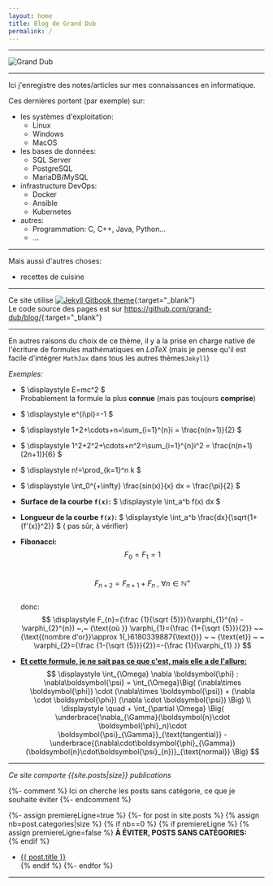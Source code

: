 ```yaml
---
layout: home
title: Blog de Grand Dub
permalink: /
---
```


---

![Grand Dub]({{site.baseurl}}/assets/images/gd-logo-fontmeme-com.png#center)

---

Ici j'enregistre des notes/articles sur mes connaissances en informatique.  

Ces dernières portent (par exemple) sur:
- les systèmes d'exploitation:
  - Linux
  - Windows
  - MacOS
- les bases de données:
  - SQL Server
  - PostgreSQL
  - MariaDB/MySQL
- infrastructure DevOps:
  - Docker
  - Ansible
  - Kubernetes
- autres:
  - Programmation: C, C++, Java, Python...
  - ...


---

Mais aussi d'autres choses:
- recettes de cuisine

---
Ce site utilise [![Jekyll Gitbook theme](https://img.shields.io/badge/featured%20on-JekyllThemes-red.svg)](https://github.com/sighingnow/jekyll-gitbook){:target="_blank"}  
Le code source des pages est sur <https://github.com/grand-dub/blog/>{:target="_blank"} 

---

En autres raisons du choix de ce thème, il y a la prise en charge native de l'écriture de formules mathématiques en *LaTeX* (mais je pense qu'il est facile d'intégrer `MathJax` dans tous les autres thèmes`Jekyll`)   

*Exemples:*
- $ \displaystyle E=mc^2 $  
  Probablement la formule la plus **connue** (mais pas toujours **comprise**)  
- $ \displaystyle e^{i\pi}=-1 $
- $ \displaystyle 1+2+\cdots+n=\sum_{i=1}^{n}i = \frac{n(n+1)}{2} $
- $ \displaystyle 1^2+2^2+\cdots+n^2=\sum_{i=1}^{n}i^2 = \frac{n(n+1)(2n+1)}{6} $
- $ \displaystyle n!=\prod_{k=1}^n k $
- $ \displaystyle \int_0^{+\infty} \frac{sin(x)}{x} dx = \frac{\pi}{2} $
- **Surface de la courbe `f(x)`:** $ \displaystyle \int_a^b f(x) dx $
- **Longueur de la courbe `f(x)`:** $ \displaystyle \int_a^b \frac{dx}{\sqrt{1+{f'(x)}^2}} $ ( 
  pas sûr, à vérifier)  

- **Fibonacci:**  
$$
\displaystyle
F{_0}=F{_1}=1  
$$  
$$  
\displaystyle
F{_{n+2}}=F{_{n+1}}+F{_{n}} ~,~ \forall n \in \mathbb{N}^{+} 
$$  
donc: $$
\displaystyle
F_{n}={\frac {1}{\sqrt {5}}}(\varphi_{1}^{n} - \varphi_{2}^{n}) ~,~ {\text{où }} \varphi_{1}={\frac {1+{\sqrt {5}}}{2}}  ~~ {\text{(nombre d'or}}\approx 1{,}6180339887{\text{)}} ~ ~ {\text{et}} ~ ~ \varphi_{2}={\frac {1-{\sqrt {5}}}{2}}=-{\frac {1}{\varphi_{1} }}
$$  

- **<u>Et cette formule, je ne sait pas ce que c'est, mais elle a de l'allure:</u>**    
$$ \displaystyle
\int_{\Omega}  \nabla \boldsymbol{\phi} : \nabla\boldsymbol{\psi} = 
\int_{\Omega}\Big( (\nabla\times \boldsymbol{\phi}) \cdot (\nabla\times \boldsymbol{\psi}) + (\nabla 
\cdot 
\boldsymbol{\phi}) (\nabla \cdot \boldsymbol{\psi}) \Big)
\\
\displaystyle
\quad + \int_{\partial \Omega} 
\Big( \underbrace{\nabla_{\Gamma}(\boldsymbol{n}\cdot \boldsymbol{\phi}_n)\cdot 
\boldsymbol{\psi}_{\Gamma}}_{\text{tangential}} - 
\underbrace{(\nabla\cdot\boldsymbol{\phi}_{\Gamma})(\boldsymbol{n}\cdot\boldsymbol{\psi}_{n})}_{\text{normal}}
\Big) $$ 

---

*Ce site comporte {{site.posts|size}} publications*


{%- comment %}
Ici on cherche les posts sans catégorie, ce que je souhaite éviter
{%- endcomment %}

{%- assign premiereLigne=true %}
{%- for post in site.posts %}
  {% assign nb=post.categories|size %}
  {% if nb==0 %}
    {% if premiereLigne %}
      {% assign premiereLigne=false %}
**À ÉVITER, POSTS SANS CATÉGORIES:**  
    {% endif %}
- [{{ post.title }}]({{site.baseurl}}{{post.url}})  
  {% endif %}
{%- endfor %}

---
